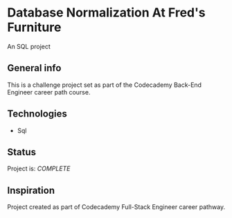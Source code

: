 # Database Normalization At Fred's Furniture 

An SQL project

## General info

 This is a challenge project set as part of the Codecademy Back-End Engineer career path course.

## Technologies

* Sql

## Status

Project is: _COMPLETE_

## Inspiration

Project created as part of Codecademy Full-Stack Engineer career pathway.

